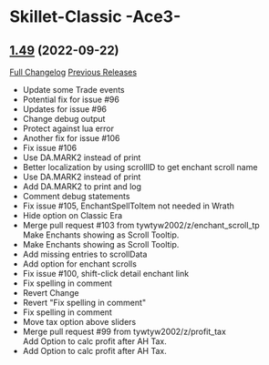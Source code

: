 # Skillet-Classic  -Ace3-

## [1.49](https://github.com/b-morgan/Skillet-Classic/tree/1.49) (2022-09-22)
[Full Changelog](https://github.com/b-morgan/Skillet-Classic/compare/1.48...1.49) [Previous Releases](https://github.com/b-morgan/Skillet-Classic/releases)

- Update some Trade events  
- Potential fix for issue #96  
- Updates for issue #96  
- Change debug output  
- Protect against lua error  
- Another fix for issue #106  
- Fix issue #106  
- Use DA.MARK2 instead of print  
- Better localization by using scrollID to get enchant scroll name  
- Use DA.MARK2 instead of print  
- Add DA.MARK2 to print and log  
- Comment debug statements  
- Fix issue #105, EnchantSpellToItem not needed in Wrath  
- Hide option on Classic Era  
- Merge pull request #103 from tywtyw2002/z/enchant\_scroll\_tp  
    Make Enchants showing as Scroll Tooltip.  
- Make Enchants showing as Scroll Tooltip.  
- Add missing entries to scrollData  
- Add option for enchant scrolls  
- Fix issue #100, shift-click detail enchant link  
- Fix spelling in comment  
- Revert Change  
- Revert "Fix spelling in comment"  
- Fix spelling in comment  
- Move tax option above sliders  
- Merge pull request #99 from tywtyw2002/z/profit\_tax  
    Add Option to calc profit after AH Tax.  
- Add Option to calc profit after AH Tax.  

